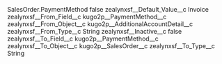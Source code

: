 <?xml version="1.0" encoding="UTF-8"?>
<CustomMetadata xmlns="http://soap.sforce.com/2006/04/metadata" xmlns:xsi="http://www.w3.org/2001/XMLSchema-instance" xmlns:xsd="http://www.w3.org/2001/XMLSchema">
    <label>SalesOrder.PaymentMethod</label>
    <protected>false</protected>
    <values>
        <field>zealynxsf__Default_Value__c</field>
        <value xsi:type="xsd:string">Invoice</value>
    </values>
    <values>
        <field>zealynxsf__From_Field__c</field>
        <value xsi:type="xsd:string">kugo2p__PaymentMethod__c</value>
    </values>
    <values>
        <field>zealynxsf__From_Object__c</field>
        <value xsi:type="xsd:string">kugo2p__AdditionalAccountDetail__c</value>
    </values>
    <values>
        <field>zealynxsf__From_Type__c</field>
        <value xsi:type="xsd:string">String</value>
    </values>
    <values>
        <field>zealynxsf__Inactive__c</field>
        <value xsi:type="xsd:boolean">false</value>
    </values>
    <values>
        <field>zealynxsf__To_Field__c</field>
        <value xsi:type="xsd:string">kugo2p__PaymentMethod__c</value>
    </values>
    <values>
        <field>zealynxsf__To_Object__c</field>
        <value xsi:type="xsd:string">kugo2p__SalesOrder__c</value>
    </values>
    <values>
        <field>zealynxsf__To_Type__c</field>
        <value xsi:type="xsd:string">String</value>
    </values>
</CustomMetadata>
